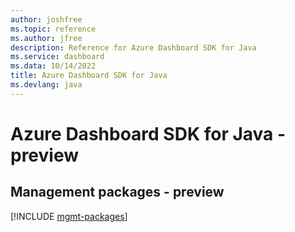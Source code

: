 ```yaml
---
author: joshfree
ms.topic: reference
ms.author: jfree
description: Reference for Azure Dashboard SDK for Java
ms.service: dashboard
ms.data: 10/14/2022
title: Azure Dashboard SDK for Java
ms.devlang: java
---
```

# Azure Dashboard SDK for Java - preview

## Management packages - preview
[!INCLUDE [mgmt-packages](dashboard-mgmt-index.md)]